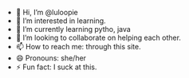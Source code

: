 - 👋 Hi, I’m @luloopie
- 👀 I’m interested in learning.
- 🌱 I’m currently learning pytho, java
- 💞️ I’m looking to collaborate on helping each other.
- 📫 How to reach me: through this site.
- 😄 Pronouns: she/her
- ⚡ Fun fact: I suck at this.

<!---
luloopie/luloopie is a ✨ special ✨ repository because its `README.md` (this file) appears on your GitHub profile.
You can click the Preview link to take a look at your changes.
--->
